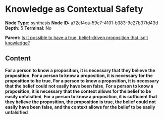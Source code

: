 # Knowledge as Contextual Safety

**Node Type:** synthesis
**Node ID:** a72cf4ca-59c7-4101-b383-9c27b37fd43d
**Depth:** 5
**Terminal:** No

**Parent:** [Is it possible to have a true, belief-driven proposition that isn’t knowledge?](is-it-possible-to-have-a-true-belief-driven-proposition-that-isnt-knowledge-antithesis-29dcbf61-2db5-4cad-a28a-6272b5b3be6b.md)

## Content

**For a person to know a proposition, it is necessary that they believe the proposition**, **For a person to know a proposition, it is necessary for the proposition to be true**, **For a person to know a proposition, it is necessary that the belief could not easily have been false**, **For a person to know a proposition, it is necessary that the context allows for the belief to be easily unfalsified**, **For a person to know a proposition, it is sufficient that they believe the proposition, the proposition is true, the belief could not easily have been false, and the context allows for the belief to be easily unfalsified**

